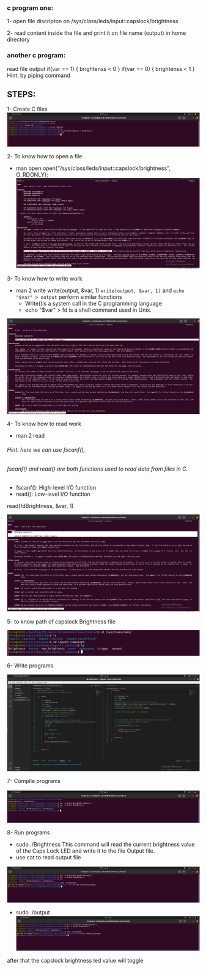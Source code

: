 ### c program one:

1- open file discripton on /sys/class/leds/input::capslock/brightness

2- read content inside the file and print it on file name (output) in home directory

### another c program:
read file output 
if(var == 1)
{
brightenss < 0
}
if(var == 0)
{
brightenss < 1
}
Hint: by piping command 


## STEPS:

1- Create C files
![alt text](image.png)


2- To know how to open a file 
- man open
 open("/sys/class/leds/input::capslock/brightness", O_RDONLY);   
![alt text](image-1.png)


3- To know how to write work
- man 2 write
write(output, &var, 1)
 `write(output, &var, 1)` and `echo "$var" > output` perform similar functions
   -  Write()is a system call in the C programming language
   -  echo "$var" > fd is a shell command used in Unix.

![alt text](image-2.png)


4- To know how to read work
- man 2 read
###### Hint: here we can use fscanf(),
###### fscanf() and read() are both functions used to read data from files in C.

- fscanf(): High-level I/O function
- read(): Low-level I/O function

read(fdBrightness, &var, 1)

![alt text](image-3.png)

5- to know path of capslock Brightness file

![alt text](image-7.png)

6- Write programs

![alt text](image-8.png)


7- Compile programs

![alt text](image-6.png)

8- Run programs

- sudo ./Brightness
This command will read the current brightness value of the Caps Lock LED and write it to the file Output file.
- use cat to read output file

![alt text](image-9.png)

- sudo ./output
![alt text](image-10.png)


after that the capslock brightness led value will toggle 

